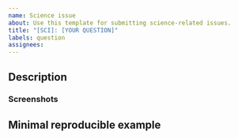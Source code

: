 ```yaml
---
name: Science issue
about: Use this template for submitting science-related issues.
title: "[SCI]: [YOUR QUESTION]"
labels: question
assignees:
---
```


<!--
Thank you for taking the time to create an issue for your topic/question.
This issue provides a permanent record for others with similar questions
to gain insight at a later date - your contributions here are significant
to the community and much appreciated!

Please always remember to be courteous to others posting on this forum as
we are all here voluntarily to help others use Isca.

NOTE:
Isca team members are all full-time research scientists, so while we are very happy to provide
some support, response times may vary. If you need in-depth support, then we may suggest that one
 of us becomes a co-author on your next paper by providing a long-term support on the issue.
-->

<!--
Please be sure to add an informative title to this issue
-->

## Description
<!--
Fill out a concise description of your topic/question in this section.
Feel free to post your code here using Markdown formatting
-->

### Screenshots
<!--
If applicable, add screenshots to help explain your problem.
-->

## Minimal reproducible example
<!--
It greatly helps us address your question if you have example data or script for us to work with.
-->
